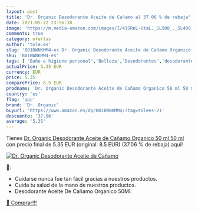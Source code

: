 ```yaml
---
layout: post
title: 'Dr. Organic Desodorante Aceite de Cañamo al 37.06 % de rebaja'
date: 2021-05-22 23:56:38
image: 'https://m.media-amazon.com/images/I/41SRnL-UtaL._SL500_._SL400_.jpg'
comments: true
category: ofertas
author: 'tole.es'
slug: 'B01BWNKMM4-es Dr. Organic Desodorante Aceite de Cañamo Organico 50 ml 50 ml'
sku: 'B01BWNKMM4-es'
tags: [ 'Baño e higiene personal','Belleza','Desodorantes','desodorante','dr. organic', ]
actualPrice: 5.35 EUR
currency: EUR
price: 5.35
comparePrice: 8.5 EUR
prodname: 'Dr. Organic Desodorante Aceite de Cañamo Organico 50 ml 50 ml'
country: 'es'
flag: '🇪🇸'
brand: 'Dr. Organic'
buyurl: 'https://www.amazon.es/dp/B01BWNKMM4/?tag=tolees-21'
descuento: '37.06'
average: '5.35'
---
```


Tienes [Dr. Organic Desodorante Aceite de Cañamo Organico 50 ml 50 ml](https://www.amazon.es/dp/B01BWNKMM4/?tag=tolees-21) con precio final de  5.35 EUR (original: 8.5 EUR) (37.06 %  de rebaja) aqui!

[![Dr. Organic Desodorante Aceite de Cañamo](https://m.media-amazon.com/images/I/41SRnL-UtaL._SL500_._SL400_.jpg)](https://www.amazon.es/dp/B01BWNKMM4/?tag=tolees-21)

🔎:

- Cuidarse nunca fue tan fácil gracias a nuestros productos.
- Cuida tu salud de la mano de nuestros productos.
- Desodorante Aceite De Cañamo Organico 50Ml.

[🛒 Comprar!!!](https://www.amazon.es/dp/B01BWNKMM4/?tag=tolees-21)
